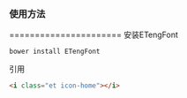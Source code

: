 ### 使用方法
======================
安装ETengFont
```
bower install ETengFont
```
引用
```html
<i class="et icon-home"></i>
```

